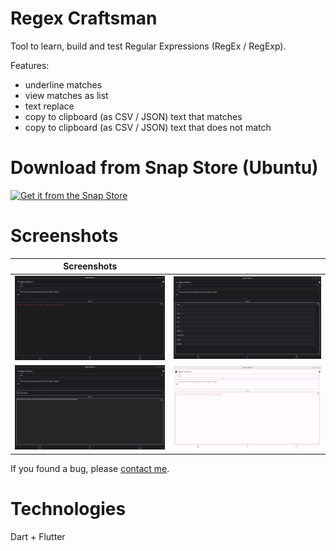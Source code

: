 # Regex Craftsman

Tool to learn, build and test Regular Expressions (RegEx / RegExp).

Features:

- underline matches
- view matches as list
- text replace
- copy to clipboard (as CSV / JSON) text that matches
- copy to clipboard (as CSV / JSON) text that does not match

# Download from Snap Store (Ubuntu)

[![Get it from the Snap Store](https://snapcraft.io/static/images/badges/en/snap-store-black.svg)](https://snapcraft.io/regex-craftsman)

# Screenshots

|                 Screenshots                 |                                             |
| :-----------------------------------------: | :-----------------------------------------: |
| <img src="screenshots/s1.png" width="250"/> | <img src="screenshots/s2.png" width="250"/> |
| <img src="screenshots/s3.png" width="250"/> | <img src="screenshots/s4.png" width="250"/> |

If you found a bug, please [contact me](http://andre-i.eu/#contactme).

# Technologies

Dart + Flutter
